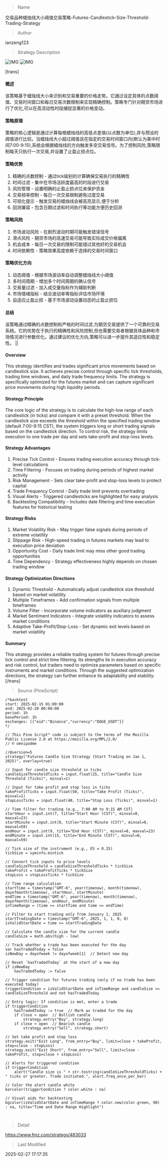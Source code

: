 
> Name

交易品种蜡烛线大小阈值交易策略-Futures-Candlestick-Size-Threshold-Trading-Strategy

> Author

ianzeng123

> Strategy Description

![IMG](https://www.fmz.com/upload/asset/2d8860c8da32948f96cc4.png)
![IMG](https://www.fmz.com/upload/asset/2d8e2ec41ea2e2ea0f340.png)




[trans]
#### 概述
该策略基于蜡烛线大小来识别和交易重要的价格走势。它通过设定具体的点数阈值、交易时间窗口和每日交易次数限制来实现精确控制。策略专门针对期货市场进行了优化,可以在高流动性时段捕捉显著的价格变动。

#### 策略原理 
策略的核心逻辑是通过计算每根蜡烛线的高低点差值(以点数为单位),并与预设的阈值进行比较。当蜡烛线大小超过阈值且在指定的交易时间窗口内(默认为美中时间7:00-9:15),系统会根据蜡烛线的方向触发多空交易信号。为了控制风险,策略限制每天只执行一次交易,并设置了止盈止损点位。

#### 策略优势
1. 精确的点数控制 - 通过tick级别的计算确保交易执行的精确性
2. 时间过滤 - 集中在市场活跃度最高的时段进行交易
3. 风险管理 - 设置明确的止盈止损点位来保护资金
4. 交易频率控制 - 每日一次交易限制避免过度交易
5. 可视化提示 - 触发交易的蜡烛线会被高亮显示,便于分析
6. 回测兼容 - 包含日期过滤和时间执行等功能方便历史回测

#### 策略风险
1. 市场波动风险 - 在剧烈波动时期可能触发错误信号
2. 滑点风险 - 期货市场的高速交易可能导致实际成交价格偏离
3. 机会成本 - 每日一次交易的限制可能错过其他好的交易机会
4. 时间依赖性 - 策略效果高度依赖于选择的交易时间窗口

#### 策略优化方向
1. 动态阈值 - 根据市场波动率自动调整蜡烛线大小阈值
2. 多时间周期 - 增加多个时间周期的确认信号
3. 交易量过滤 - 加入成交量指标作为辅助判断
4. 市场情绪指标 - 结合波动率等指标评估市场环境
5. 自适应止盈止损 - 基于市场波动设置动态的止盈止损位

#### 总结
该策略通过精确的点数控制和严格的时间过滤,为期货交易提供了一个可靠的交易系统。它的优势在于执行的精确性和风险控制,但也需要交易者根据具体品种和市场情况进行参数优化。通过建议的优化方向,策略可以进一步提升其适应性和稳定性。 || 

#### Overview
This strategy identifies and trades significant price movements based on candlestick size. It achieves precise control through specific tick thresholds, trading time windows, and daily trade frequency limits. The strategy is specifically optimized for the futures market and can capture significant price movements during high liquidity periods.

#### Strategy Principle
The core logic of the strategy is to calculate the high-low range of each candlestick (in ticks) and compare it with a preset threshold. When the candlestick size exceeds the threshold within the specified trading window (default 7:00-9:15 CST), the system triggers long or short trading signals based on the candlestick direction. To control risk, the strategy limits execution to one trade per day and sets take-profit and stop-loss levels.

#### Strategy Advantages
1. Precise Tick Control - Ensures trading execution accuracy through tick-level calculations
2. Time Filtering - Focuses on trading during periods of highest market activity
3. Risk Management - Sets clear take-profit and stop-loss levels to protect capital
4. Trade Frequency Control - Daily trade limit prevents overtrading
5. Visual Alerts - Triggered candlesticks are highlighted for easy analysis
6. Backtesting Compatibility - Includes date filtering and time execution features for historical testing

#### Strategy Risks
1. Market Volatility Risk - May trigger false signals during periods of extreme volatility
2. Slippage Risk - High-speed trading in futures markets may lead to execution price deviation
3. Opportunity Cost - Daily trade limit may miss other good trading opportunities
4. Time Dependency - Strategy effectiveness highly depends on chosen trading window

#### Strategy Optimization Directions
1. Dynamic Threshold - Automatically adjust candlestick size threshold based on market volatility
2. Multiple Timeframes - Add confirmation signals from multiple timeframes
3. Volume Filter - Incorporate volume indicators as auxiliary judgment
4. Market Sentiment Indicators - Integrate volatility indicators to assess market conditions
5. Adaptive Take-Profit/Stop-Loss - Set dynamic exit levels based on market volatility

#### Summary
This strategy provides a reliable trading system for futures through precise tick control and strict time filtering. Its strengths lie in execution accuracy and risk control, but traders need to optimize parameters based on specific instruments and market conditions. Through the suggested optimization directions, the strategy can further enhance its adaptability and stability.[/trans]



> Source (PineScript)

``` pinescript
/*backtest
start: 2025-02-15 01:00:00
end: 2025-02-20 00:00:00
period: 1h
basePeriod: 1h
exchanges: [{"eid":"Binance","currency":"DOGE_USDT"}]
*/

// This Pine Script™ code is subject to the terms of the Mozilla Public License 2.0 at https://mozilla.org/MPL/2.0/
// © omnipadme

//@version=5
strategy("Futures Candle Size Strategy (Start Trading on Jan 1, 2025)", overlay=true)

// Input for candle size threshold in ticks
candleSizeThresholdTicks = input.float(25, title="Candle Size Threshold (Ticks)", minval=1)

// Input for take profit and stop loss in ticks
takeProfitTicks = input.float(50, title="Take Profit (Ticks)", minval=1)
stopLossTicks = input.float(40, title="Stop Loss (Ticks)", minval=1)

// Time filter for trading (e.g., 7:00 AM to 9:15 AM CST)
startHour = input.int(7, title="Start Hour (CST)", minval=0, maxval=23)
startMinute = input.int(0, title="Start Minute (CST)", minval=0, maxval=59)
endHour = input.int(9, title="End Hour (CST)", minval=0, maxval=23)
endMinute = input.int(15, title="End Minute (CST)", minval=0, maxval=59)

// Tick size of the instrument (e.g., ES = 0.25)
tickSize = syminfo.mintick

// Convert tick inputs to price levels
candleSizeThreshold = candleSizeThresholdTicks * tickSize
takeProfit = takeProfitTicks * tickSize
stopLoss = stopLossTicks * tickSize

// Time range calculation
startTime = timestamp("GMT-6", year(timenow), month(timenow), dayofmonth(timenow), startHour, startMinute)
endTime = timestamp("GMT-6", year(timenow), month(timenow), dayofmonth(timenow), endHour, endMinute)
inTimeRange = (time >= startTime and time <= endTime)

// Filter to start trading only from January 1, 2025
startTradingDate = timestamp("GMT-6", 2025, 1, 1, 0, 0)
isValidStartDate = time >= startTradingDate

// Calculate the candle size for the current candle
candleSize = math.abs(high - low)

// Track whether a trade has been executed for the day
var hasTradedToday = false
isNewDay = dayofweek != dayofweek[1]  // Detect new day

// Reset `hasTradedToday` at the start of a new day
if isNewDay
    hasTradedToday := false

// Trigger condition for futures trading (only if no trade has been executed today)
triggerCondition = isValidStartDate and inTimeRange and candleSize >= candleSizeThreshold and not hasTradedToday

// Entry logic: If condition is met, enter a trade
if triggerCondition
    hasTradedToday := true  // Mark as traded for the day
    if close > open  // Bullish candle
        strategy.entry("Buy", strategy.long)
    if close < open  // Bearish candle
        strategy.entry("Sell", strategy.short)

// Set take profit and stop loss
strategy.exit("Exit Long", from_entry="Buy", limit=close + takeProfit, stop=close - stopLoss)
strategy.exit("Exit Short", from_entry="Sell", limit=close - takeProfit, stop=close + stopLoss)

// Alerts for triggered condition
if triggerCondition
    alert("Candle size is " + str.tostring(candleSizeThresholdTicks) + " ticks or greater. Trade initiated.", alert.freq_once_per_bar)

// Color the alert candle white
barcolor(triggerCondition ? color.white : na)

// Visual aids for backtesting
bgcolor(isValidStartDate and inTimeRange ? color.new(color.green, 90) : na, title="Time and Date Range Highlight")



```

> Detail

https://www.fmz.com/strategy/483033

> Last Modified

2025-02-27 17:17:35
